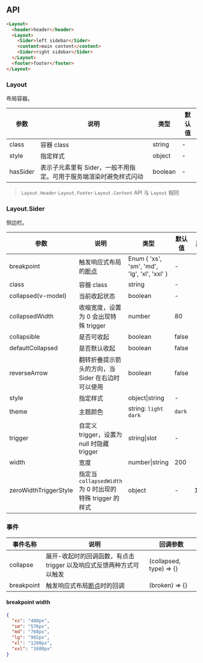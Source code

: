 ## API

```html
<Layout>
  <header>header</header>
  <Layout>
    <Sider>left sidebar</Sider>
    <content>main content</content>
    <Sider>right sidebar</Sider>
  </Layout>
  <footer>footer</footer>
</Layout>
```

### Layout

布局容器。

| 参数     | 说明                                                               | 类型    | 默认值 |
| -------- | ------------------------------------------------------------------ | ------- | ------ |
| class    | 容器 class                                                         | string  | -      |
| style    | 指定样式                                                           | object  | -      |
| hasSider | 表示子元素里有 Sider，一般不用指定。可用于服务端渲染时避免样式闪动 | boolean | -      |

> `Layout.Header` `Layout.Footer` `Layout.Content` API 与 `Layout` 相同

### Layout.Sider

侧边栏。

| 参数 | 说明 | 类型 | 默认值 | 版本 |
| --- | --- | --- | --- | --- |
| breakpoint | 触发响应式布局的[断点](/components/grid#API) | Enum { 'xs', 'sm', 'md', 'lg', 'xl', 'xxl' } | - |  |
| class | 容器 class | string | - |  |
| collapsed(v-model) | 当前收起状态 | boolean | - |  |
| collapsedWidth | 收缩宽度，设置为 0 会出现特殊 trigger | number | 80 |  |
| collapsible | 是否可收起 | boolean | false |  |
| defaultCollapsed | 是否默认收起 | boolean | false |  |
| reverseArrow | 翻转折叠提示箭头的方向，当 Sider 在右边时可以使用 | boolean | false |  |
| style | 指定样式 | object\|string | - |  |
| theme | 主题颜色 | string: `light` `dark` | `dark` |  |
| trigger | 自定义 trigger，设置为 null 时隐藏 trigger | string\|slot | - |
| width | 宽度 | number\|string | 200 |  |
| zeroWidthTriggerStyle | 指定当 `collapsedWidth` 为 0 时出现的特殊 trigger 的样式 | object | - | 1.5.0 |

### 事件

| 事件名称 | 说明 | 回调参数 |
| --- | --- | --- |
| collapse | 展开-收起时的回调函数，有点击 trigger 以及响应式反馈两种方式可以触发 | (collapsed, type) => {} |
| breakpoint | 触发响应式布局[断点](/components/grid#api)时的回调 | (broken) => {} |

#### breakpoint width

```json
{
  "xs": "480px",
  "sm": "576px",
  "md": "768px",
  "lg": "992px",
  "xl": "1200px",
  "xxl": "1600px"
}
```
